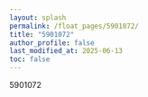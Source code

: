 ```yaml
---
layout: splash
permalink: /float_pages/5901072/
title: "5901072"
author_profile: false
last_modified_at: 2025-06-13
toc: false
---
```

 
5901072
